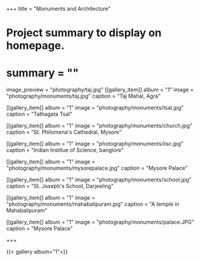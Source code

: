 
+++
title = "Monuments and Architecture"
# Project summary to display on homepage.
# summary = ""
image_preview = "photography/taj.jpg"
[[gallery_item]]
album = "1"
image = "photography/monuments/taj.jpg"
caption = "Taj Mahal, Agra"

[[gallery_item]]
album = "1"
image = "photography/monuments/tsal.jpg"
caption = "Tathagata Tsal"

[[gallery_item]]
album = "1"
image = "photography/monuments/church.jpg"
caption = "St. Philomena's Cathedral, Mysore"

[[gallery_item]]
album = "1"
image = "photography/monuments/iisc.jpg"
caption = "Indian Institue of Science, banglore"

[[gallery_item]]
album = "1"
image = "photography/monuments/mysorepalace.jpg"
caption = "Mysore Palace"

[[gallery_item]]
album = "1"
image = "photography/monuments/school.jpg"
caption = "St. Joseph's School, Darjeeling"

[[gallery_item]]
album = "1"
image = "photography/monuments/mahabalipuram.jpg"
caption = "A temple in Mahabalipuram"

[[gallery_item]]
album = "1"
image = "photography/monuments/palace.JPG"
caption = "Mysore Palace"

+++


{{< gallery album="1">}}

